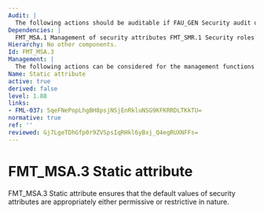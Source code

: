 ```yaml
---
Audit: |
  The following actions should be auditable if FAU_GEN Security audit data generation is included in the PP, PP-Module, functional package or ST: a) basic: Modifications of the default setting of permissive or restrictive rules; b) basic: All modifications of the initial values of security attributes.
Dependencies: |
  FMT_MSA.1 Management of security attributes FMT_SMR.1 Security roles
Hierarchy: No other components.
Id: FMT_MSA.3
Management: |
  The following actions can be considered for the management functions in FMT: a) managing the group of roles that can specify initial values; b) managing the permissive or restrictive setting of default values for a given access control SFP; c) management of rules by which security attributes inherit specified values.
Name: Static attribute
active: true
derived: false
level: 1.88
links:
- FML-037: 5qeFNePopLhgBH8psjNSjEnRkluNSG9KFKRRDLTKkTU=
normative: true
ref: ''
reviewed: Gj7LgeTDhGfp0r9ZVSpsIqRHkl6yBxj_Q4egRUXNFFs=
---
```


# FMT_MSA.3 Static attribute

FMT_MSA.3 Static attribute ensures that the default values of security attributes are appropriately either permissive or restrictive in nature.